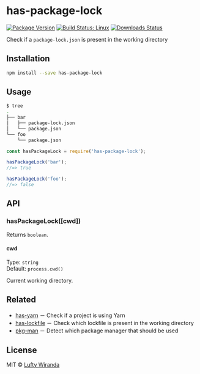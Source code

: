 # has-package-lock

[![Package Version](https://img.shields.io/npm/v/has-package-lock.svg)](https://www.npmjs.com/package/has-package-lock)
[![Build Status: Linux](https://img.shields.io/travis/luftywiranda13/has-package-lock/master.svg)](https://travis-ci.org/luftywiranda13/has-package-lock)
[![Downloads Status](https://img.shields.io/npm/dm/has-package-lock.svg)](https://npm-stat.com/charts.html?package=has-package-lock&from=2016-04-01)

Check if a `package-lock.json` is present in the working directory

## Installation

```sh
npm install --save has-package-lock
```

## Usage

```sh
$ tree
.
├── bar
│   ├── package-lock.json
│   └── package.json
└── foo
    └── package.json
```

```js
const hasPackageLock = require('has-package-lock');

hasPackageLock('bar');
//=> true

hasPackageLock('foo');
//=> false
```

## API

### hasPackageLock([cwd])

Returns `boolean`.

#### cwd

Type: `string`<br />
Default: `process.cwd()`

Current working directory.

## Related

- [has-yarn](https://github.com/sindresorhus/has-yarn) － Check if a project is using Yarn
- [has-lockfile](https://github.com/luftywiranda13/has-lockfile) － Check which lockfile is present in the working directory
- [pkg-man](https://github.com/luftywiranda13/pkg-man) － Detect which package manager that should be used

## License

MIT &copy; [Lufty Wiranda](https://www.instagram.com/luftywiranda13)
